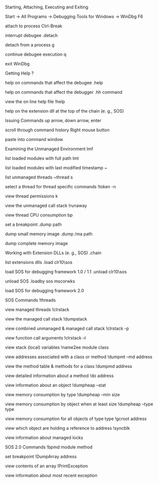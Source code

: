 Starting, Attaching, Executing and Exiting

	
Start -> All Programs -> Debugging Tools for Windows -> WinDbg
F6
	
attach to process
Ctrl-Break
	
interrupt debugee
.detach
	
detach from a process
g
	
continue debugee execution
q
	
exit WinDbg


Getting Help
?
	
help on commands that affect the debugee
.help
	
help on commands that affect the debugger
.hh command
	
view the on line help file
!help
	
help on the extension dll at the top of the chain (e. g., SOS)


Issuing Commands
up arrow, down arrow, enter
	
scroll through command history
Right mouse button
	
paste into command window


Examining the Unmanaged Environment
lmf
	
list loaded modules with full path
lmt
	
list loaded modules with last modified timestamp
~
	
list unmanaged threads
~thread s
	
select a thread for thread specific commands
!token -n
	
view thread permissions
k
	
view the unmanaged call stack
!runaway
	
view thread CPU consumption
bp
	
set a breakpoint
.dump path
	
dump small memory image
.dump /ma path
	
dump complete memory image


Working with Extension DLLs (e. g., SOS)
.chain
	
list extensions dlls
.load clr10\sos
	
load SOS for debugging framework 1.0 / 1.1
.unload clr10\sos
	
unload SOS
.loadby sos mscorwks
	
load SOS for debugging framework 2.0


SOS Commands
!threads
	
view managed threads
!clrstack
	
view the managed call stack
!dumpstack
	
view combined unmanaged & managed call stack
!clrstack -p
	
view function call arguments
!clrstack –l
	
view stack (local) variables
!name2ee module class
	
view addresses associated with a class or method
!dumpmt –md address
	
view the method table & methods for a class
!dumpmd address
	
view detailed information about a method
!do address
	
view information about an object
!dumpheap –stat
	
view memory consumption by type
!dumpheap –min size
	
view memory consumption by object when at least size
!dumpheap –type type
	
view memory consumption for all objects of type type
!gcroot address
	
view which object are holding a reference to address
!syncblk
	
view information about managed locks


SOS 2.0 Commands
!bpmd module method
	
set breakpoint
!DumpArray address
	
view contents of an array
!PrintException
	
view information about most recent exception
